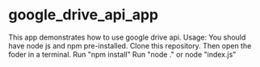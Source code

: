 # google_drive_api_app
This app demonstrates how to use google drive api.
Usage:
You should have node js and npm pre-installed.
Clone this repository.
Then open the foder in a terminal.
Run "npm install"
Run "node ." or node "index.js"
